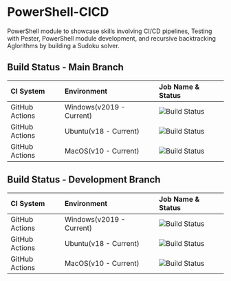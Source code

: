 # PowerShell-CICD
PowerShell module to showcase skills involving CI/CD pipelines, Testing with Pester, PowerShell module development, and recursive backtracking Aglorithms by building a Sudoku solver.


## Build Status - Main Branch
| CI System | Environment | Job Name & Status |
| :--- | :--- | :--- |
| GitHub Actions | Windows(v2019 - Current) | ![Build Status](https://github.com/DavisHenckel/Powershell-CICD/actions/workflows/WindowsProd.yml/badge.svg)  |
| GitHub Actions | Ubuntu(v18 - Current) | ![Build Status](https://github.com/DavisHenckel/Powershell-CICD/actions/workflows/LinuxProd.yml/badge.svg) |  
| GitHub Actions | MacOS(v10 - Current) | ![Build Status](https://github.com/DavisHenckel/Powershell-CICD/actions/workflows/MacOSProd.yml/badge.svg)

## Build Status - Development Branch
| CI System | Environment | Job Name & Status |
| :--- | :--- | :--- |
| GitHub Actions | Windows(v2019 - Current) | ![Build Status](https://github.com/DavisHenckel/Powershell-CICD/actions/workflows/WindowsDev.yml/badge.svg)  |
| GitHub Actions | Ubuntu(v18 - Current) | ![Build Status](https://github.com/DavisHenckel/Powershell-CICD/actions/workflows/LinuxDev.yml/badge.svg) |  
| GitHub Actions | MacOS(v10 - Current) | ![Build Status](https://github.com/DavisHenckel/Powershell-CICD/actions/workflows/MacOSDev.yml/badge.svg)
